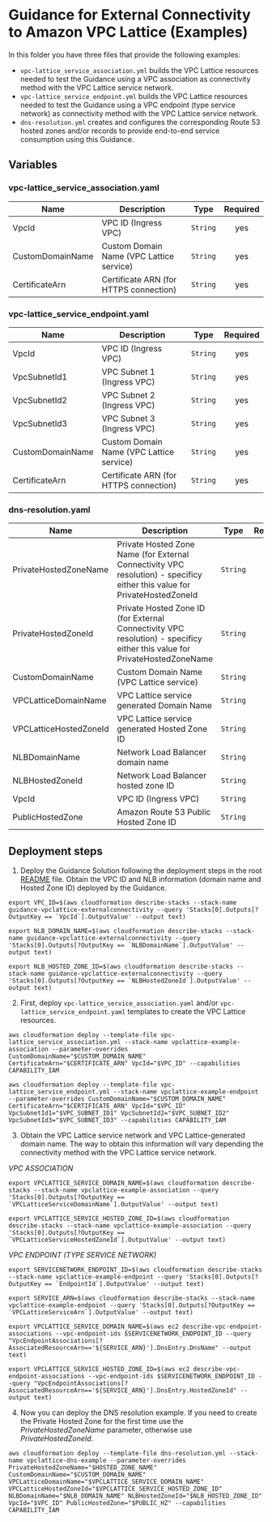 # Guidance for External Connectivity to Amazon VPC Lattice (Examples)

In this folder you have three files that provide the following examples:

* `vpc-lattice_service_association.yml` builds the VPC Lattice resources needed to test the Guidance using a VPC association as connectivity method with the VPC Lattice service network.
* `vpc-lattice_service_endpoint.yml` builds the VPC Lattice resources needed to test the Guidance using a VPC endpoint (type service network) as connectivity method with the VPC Lattice service network.
* `dns-resolution.yml` creates and configures the corresponding Route 53 hosted zones and/or records to provide end-to-end service consumption using this Guidance.

## Variables

### vpc-lattice_service_association.yaml

| Name | Description | Type | Required |
|------|-------------|------|:--------:|
| VpcId | VPC ID (Ingress VPC) | `String` | yes |
| CustomDomainName | Custom Domain Name (VPC Lattice service) | `String` | yes |
| CertificateArn | Certificate ARN (for HTTPS connection) | `String` | yes |

### vpc-lattice_service_endpoint.yaml

| Name | Description | Type | Required |
|------|-------------|------|:--------:|
| VpcId | VPC ID (Ingress VPC) | `String` | yes |
| VpcSubnetId1 | VPC Subnet 1 (Ingress VPC) | `String` | yes |
| VpcSubnetId2 | VPC Subnet 2 (Ingress VPC) | `String` | yes |
| VpcSubnetId3 | VPC Subnet 3 (Ingress VPC) | `String` | yes |
| CustomDomainName | Custom Domain Name (VPC Lattice service) | `String` | yes |
| CertificateArn | Certificate ARN (for HTTPS connection) | `String` | yes |

### dns-resolution.yaml

| Name | Description | Type | Required |
|------|-------------|------|:--------:|
| PrivateHostedZoneName | Private Hosted Zone Name (for External Connectivity VPC resolution) - specificy either this value for PrivateHostedZoneId | `String` | no |
| PrivateHostedZoneId | Private Hosted Zone ID (for External Connectivity VPC resolution) - specificy either this value for PrivateHostedZoneName | `String` | no |
| CustomDomainName | Custom Domain Name (VPC Lattice service) | `String` | yes |
| VPCLatticeDomainName | VPC Lattice service generated Domain Name | `String` | yes |
| VPCLatticeHostedZoneId | VPC Lattice service generated Hosted Zone ID | `String` | yes |
| NLBDomainName | Network Load Balancer domain name | `String` | yes |
| NLBHostedZoneId | Network Load Balancer hosted zone ID | `String` | yes |
| VpcId | VPC ID (Ingress VPC) | `String` | yes |
| PublicHostedZone | Amazon Route 53 Public Hosted Zone ID | `String` | yes |

## Deployment steps

1. Deploy the Guidance Solution following the deployment steps in the root [README](../README.md) file. Obtain the VPC ID and NLB information (domain name and Hosted Zone ID) deployed by the Guidance.

```
export VPC_ID=$(aws cloudformation describe-stacks --stack-name guidance-vpclattice-externalconnectivity --query 'Stacks[0].Outputs[?OutputKey == `VpcId`].OutputValue' --output text)

export NLB_DOMAIN_NAME=$(aws cloudformation describe-stacks --stack-name guidance-vpclattice-externalconnectivity --query 'Stacks[0].Outputs[?OutputKey == `NLBDomainName`].OutputValue' --output text)

export NLB_HOSTED_ZONE_ID=$(aws cloudformation describe-stacks --stack-name guidance-vpclattice-externalconnectivity --query 'Stacks[0].Outputs[?OutputKey == `NLBHostedZoneId`].OutputValue' --output text)
```

2. First, deploy `vpc-lattice_service_association.yaml` and/or `vpc-lattice_service_endpoint.yaml` templates to create the VPC Lattice resources.

```
aws cloudformation deploy --template-file vpc-lattice_service_association.yml --stack-name vpclattice-example-association --parameter-overrides CustomDomainName="$CUSTOM_DOMAIN_NAME" CertificateArn="$CERTIFICATE_ARN" VpcId="$VPC_ID" --capabilities CAPABILITY_IAM
```

```
aws cloudformation deploy --template-file vpc-lattice_service_endpoint.yml --stack-name vpclattice-example-endpoint --parameter-overrides CustomDomainName="$CUSTOM_DOMAIN_NAME" CertificateArn="$CERTIFICATE_ARN" VpcId="$VPC_ID" VpcSubnetId1="$VPC_SUBNET_ID1" VpcSubnetId2="$VPC_SUBNET_ID2" VpcSubnetId3="$VPC_SUBNET_ID3" --capabilities CAPABILITY_IAM
```

3. Obtain the VPC Lattice service network and VPC Lattice-generated domain name. The way to obtain this information will vary depending the connectivity method with the VPC Lattice service network.

*VPC ASSOCIATION*

```
export VPCLATTICE_SERVICE_DOMAIN_NAME=$(aws cloudformation describe-stacks --stack-name vpclattice-example-association --query 'Stacks[0].Outputs[?OutputKey == `VPCLatticeServiceDomainName`].OutputValue' --output text)

export VPCLATTICE_SERVICE_HOSTED_ZONE_ID=$(aws cloudformation describe-stacks --stack-name vpclattice-example-association --query 'Stacks[0].Outputs[?OutputKey == `VPCLatticeServiceHostedZoneId`].OutputValue' --output text)
```

*VPC ENDPOINT (TYPE SERVICE NETWORK)*

```
export SERVICENETWORK_ENDPOINT_ID=$(aws cloudformation describe-stacks --stack-name vpclattice-example-endpoint --query 'Stacks[0].Outputs[?OutputKey == `EndpointId`].OutputValue' --output text)

export SERVICE_ARN=$(aws cloudformation describe-stacks --stack-name vpclattice-example-endpoint --query 'Stacks[0].Outputs[?OutputKey == `VPCLatticeServiceArn`].OutputValue' --output text)

export VPCLATTICE_SERVICE_DOMAIN_NAME=$(aws ec2 describe-vpc-endpoint-associations --vpc-endpoint-ids $SERVICENETWORK_ENDPOINT_ID --query "VpcEndpointAssociations[?AssociatedResourceArn=='${SERVICE_ARN}'].DnsEntry.DnsName" --output text)

export VPCLATTICE_SERVICE_HOSTED_ZONE_ID=$(aws ec2 describe-vpc-endpoint-associations --vpc-endpoint-ids $SERVICENETWORK_ENDPOINT_ID --query "VpcEndpointAssociations[?AssociatedResourceArn=='${SERVICE_ARN}'].DnsEntry.HostedZoneId" --output text)
```

4. Now you can deploy the DNS resolution example. If you need to create the Private Hosted Zone for the first time use the *PrivateHostedZoneName* parameter, otherwise use *PrivateHostedZoneId*.

```
aws cloudformation deploy --template-file dns-resolution.yml --stack-name vpclattice-dns-example --parameter-overrides PrivateHostedZoneName="$HOSTED_ZONE_NAME" CustomDomainName="$CUSTOM_DOMAIN_NAME" VPCLatticeDomainName="$VPCLATTICE_SERVICE_DOMAIN_NAME" VPCLatticeHostedZoneId="$VPCLATTICE_SERVICE_HOSTED_ZONE_ID" NLBDomainName="$NLB_DOMAIN_NAME" NLBHostedZoneId="$NLB_HOSTED_ZONE_ID" VpcId="$VPC_ID" PublicHostedZone="$PUBLIC_HZ" --capabilities CAPABILITY_IAM
```

